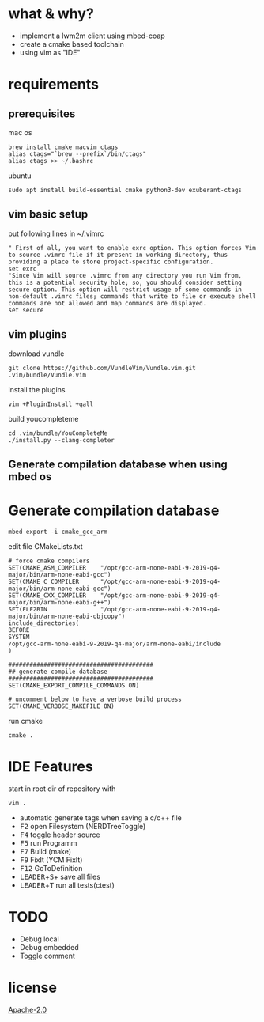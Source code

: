 # what & why?

* implement a lwm2m client using mbed-coap
* create a cmake based toolchain
* using vim as "IDE"

# requirements

## prerequisites

mac os
~~~
brew install cmake macvim ctags
alias ctags="`brew --prefix`/bin/ctags"
alias ctags >> ~/.bashrc
~~~

ubuntu
~~~
sudo apt install build-essential cmake python3-dev exuberant-ctags
~~~

## vim basic setup

put following lines in ~/.vimrc
~~~
" First of all, you want to enable exrc option. This option forces Vim to source .vimrc file if it present in working directory, thus providing a place to store project-specific configuration.
set exrc
"Since Vim will source .vimrc from any directory you run Vim from, this is a potential security hole; so, you should consider setting secure option. This option will restrict usage of some commands in non-default .vimrc files; commands that write to file or execute shell commands are not allowed and map commands are displayed.
set secure
~~~

## vim plugins

download vundle
~~~
git clone https://github.com/VundleVim/Vundle.vim.git .vim/bundle/Vundle.vim
~~~

install the plugins
~~~
vim +PluginInstall +qall
~~~

build youcompleteme
~~~
cd .vim/bundle/YouCompleteMe
./install.py --clang-completer
~~~

## Generate compilation database when using mbed os

# Generate compilation database

~~~
mbed export -i cmake_gcc_arm
~~~

edit file CMakeLists.txt
~~~
# force cmake compilers
SET(CMAKE_ASM_COMPILER    "/opt/gcc-arm-none-eabi-9-2019-q4-major/bin/arm-none-eabi-gcc")
SET(CMAKE_C_COMPILER      "/opt/gcc-arm-none-eabi-9-2019-q4-major/bin/arm-none-eabi-gcc")
SET(CMAKE_CXX_COMPILER    "/opt/gcc-arm-none-eabi-9-2019-q4-major/bin/arm-none-eabi-g++")
SET(ELF2BIN               "/opt/gcc-arm-none-eabi-9-2019-q4-major/bin/arm-none-eabi-objcopy")
include_directories(
BEFORE
SYSTEM
/opt/gcc-arm-none-eabi-9-2019-q4-major/arm-none-eabi/include
)

#########################################
## generate compile database
#########################################
SET(CMAKE_EXPORT_COMPILE_COMMANDS ON)

# uncomment below to have a verbose build process
SET(CMAKE_VERBOSE_MAKEFILE ON)
~~~

run cmake
~~~
cmake .
~~~

# IDE Features

start in root dir of repository with
~~~
vim .
~~~

* automatic generate tags when saving a c/c++ file
* <kbd>F2</kbd> open Filesystem (NERDTreeToggle)
* <kbd>F4</kbd> toggle header source
* <kbd>F5</kbd> run Programm
* <kbd>F7</kbd> Build (make)
* <kbd>F9</kbd> FixIt (YCM FixIt)
* <kbd>F12</kbd>  GoToDefinition
* <kbd>LEADER</kbd>+<kbd>S</kbd>+ save all files
* <kbd>LEADER</kbd>+<kbd>T</kbd> run all tests(ctest)

# TODO

* Debug local
* Debug embedded
* Toggle comment

# license

[Apache-2.0](https://www.apache.org/licenses/LICENSE-2.0.txt)

